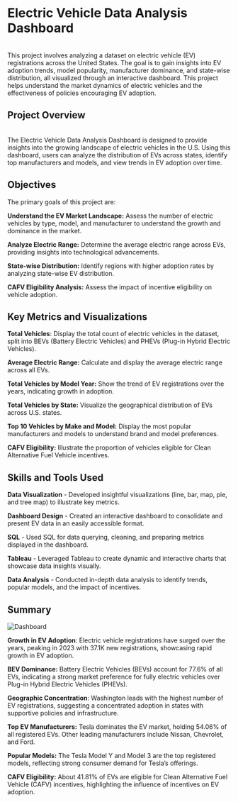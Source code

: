  
# Electric Vehicle Data Analysis Dashboard
<br>
This project involves analyzing a dataset on electric vehicle (EV) registrations across the United States. The goal is to gain insights into EV adoption trends, model popularity, manufacturer dominance, and state-wise distribution, all visualized through an interactive dashboard. This project helps understand the market dynamics of electric vehicles and the effectiveness of policies encouraging EV adoption.
</br>

## Project Overview
<br>
The Electric Vehicle Data Analysis Dashboard is designed to provide insights into the growing landscape of electric vehicles in the U.S. Using this dashboard, users can analyze the distribution of EVs across states, identify top manufacturers and models, and view trends in EV adoption over time.
</br>

## Objectives
The primary goals of this project are:
<br>

**Understand the EV Market Landscape:** Assess the number of electric vehicles by type, model, and manufacturer to understand the growth and dominance in the market.
</br>

**Analyze Electric Range:** Determine the average electric range across EVs, providing insights into technological advancements.

**State-wise Distribution:** Identify regions with higher adoption rates by analyzing state-wise EV distribution.

**CAFV Eligibility Analysis:** Assess the impact of incentive eligibility on vehicle adoption.

## Key Metrics and Visualizations

**Total Vehicles**: Display the total count of electric vehicles in the dataset, split into BEVs (Battery Electric Vehicles) and PHEVs (Plug-in Hybrid Electric Vehicles).

**Average Electric Range:** Calculate and display the average electric range across all EVs.

**Total Vehicles by Model Year:** Show the trend of EV registrations over the years, indicating growth in adoption.

**Total Vehicles by State:** Visualize the geographical distribution of EVs across U.S. states.

**Top 10 Vehicles by Make and Model:** Display the most popular manufacturers and models to understand brand and model preferences.

**CAFV Eligibility:** Illustrate the proportion of vehicles eligible for Clean Alternative Fuel Vehicle incentives.

## Skills and Tools Used

**Data Visualization** - Developed insightful visualizations (line, bar, map, pie, and tree map) to illustrate key metrics.

**Dashboard Design** - Created an interactive dashboard to consolidate and present EV data in an easily accessible format.

**SQL** - Used SQL for data querying, cleaning, and preparing metrics displayed in the dashboard.

**Tableau** - Leveraged Tableau to create dynamic and interactive charts that showcase data insights visually.

**Data Analysis** - Conducted in-depth data analysis to identify trends, popular models, and the impact of incentives.

## Summary

![Dashboard](E:\MLproject2\Electric_Vehicle_Population_Data\Dashboard.png)

**Growth in EV Adoption**: Electric vehicle registrations have surged over the years, peaking in 2023 with 37.1K new registrations, showcasing rapid growth in EV adoption.

**BEV Dominance:** Battery Electric Vehicles (BEVs) account for 77.6% of all EVs, indicating a strong market preference for fully electric vehicles over Plug-in Hybrid Electric Vehicles (PHEVs).

**Geographic Concentration**: Washington leads with the highest number of EV registrations, suggesting a concentrated adoption in states with supportive policies and infrastructure.

**Top EV Manufacturers:** Tesla dominates the EV market, holding 54.06% of all registered EVs. Other leading manufacturers include Nissan, Chevrolet, and Ford.

**Popular Models:** The Tesla Model Y and Model 3 are the top registered models, reflecting strong consumer demand for Tesla’s offerings.

**CAFV Eligibility:** About 41.81% of EVs are eligible for Clean Alternative Fuel Vehicle (CAFV) incentives, highlighting the influence of incentives on EV adoption.